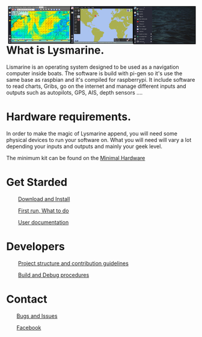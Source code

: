 

<img style="float: right;width:33%" src="img/56685673_864487050559490_2388214322967871488_n.png" >
<img style="float: right;width:33%" src="img/56196650_864487037226158_2555303931060158464_n.png" >
<img style="float: right;width:33%" src="img/55949750_864487103892818_7811739672480055296_n.png" >


<br>
<br>

# What is Lysmarine.
Lismarine is an operating system designed to be used as a navigation computer inside boats.
The software is build with pi-gen so it's use the same base as raspbian and it's compiled for raspberrypi.
It include software to read charts, Gribs, go on the internet and manage different inputs and outputs such as autopilots, GPS, AIS, depth sensors ....

# Hardware requirements.
In order to make the magic of Lysmarine append, you will need some physical devices to run your software on.
What you will need will vary a lot depending your inputs and outputs and mainly your geek level.

The minimum kit can be found on the [Minimal Hardware](doc/userdoc/hardware/minimal_hardware.md)


# Get Starded

&nbsp; &nbsp; &nbsp; &nbsp; [ Download and Install ](../install.md)

&nbsp; &nbsp; &nbsp; &nbsp; [ First run, What to do ](doc/userdoc/firstboot.md)

&nbsp; &nbsp; &nbsp; &nbsp; [ User documentation ](doc/userdoc/README.md)



# Developers
&nbsp; &nbsp; &nbsp; &nbsp; [ Project structure and contribution guidelines ](doc/contrib/README.md)

&nbsp; &nbsp; &nbsp; &nbsp; [ Build and Debug procedures ](doc/procedures/README.md)



# Contact
&nbsp; &nbsp; &nbsp; &nbsp;[Bugs and Issues](https://gitlab.com/lysmarine/lysmarine/issues)

&nbsp; &nbsp; &nbsp; &nbsp;[Facebook](https://www.facebook.com/lysmarineOS)
